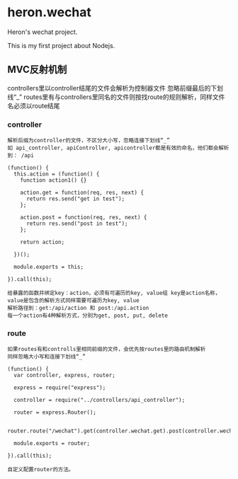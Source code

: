 heron.wechat
============

Heron's wechat project.

This is my first project about Nodejs.

MVC反射机制
-----------
controllers里以controller结尾的文件会解析为控制器文件
忽略前缀最后的下划线“_”
routes里有与controllers里同名的文件则按找route的规则解析，同样文件名必须以route结尾

### controller
    解析后缀为controller的文件，不区分大小写，忽略连接下划线“_”
    如 api_controller, apiController, apicontroller都是有效的命名，他们都会解析到： /api

    (function() {
      this.action = (function() {
        function action1() {}

        action.get = function(req, res, next) {
          return res.send("get in test");
        };

        action.post = function(req, res, next) {
          return res.send("post in test");
        };

        return action;

      })();

      module.exports = this;

    }).call(this);

    给暴露的函数并绑定key：action，必须有可遍历的key, value组 key是action名称，value是包含的解析方式同样需要可遍历为key, value
    解析路径到：get:/api/action 和 post:/api.action
    每一个action有4种解析方式，分别为get, post, put, delete

### route
    如果routes有和controlls里相同前缀的文件，会优先按routes里的路由机制解析
    同样忽略大小写和连接下划线“_”

    (function() {
      var controller, express, router;

      express = require("express");

      controller = require("../controllers/api_controller");

      router = express.Router();

      router.route("/wechat").get(controller.wechat.get).post(controller.wechat.post);

      module.exports = router;

    }).call(this);

    自定义配置router的方法。
